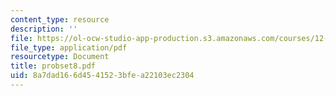 ```yaml
---
content_type: resource
description: ''
file: https://ol-ocw-studio-app-production.s3.amazonaws.com/courses/12-520-geodynamics-fall-2006/8a7dad166d4541523bfea22103ec2304_probset8.pdf
file_type: application/pdf
resourcetype: Document
title: probset8.pdf
uid: 8a7dad16-6d45-4152-3bfe-a22103ec2304
---
```

